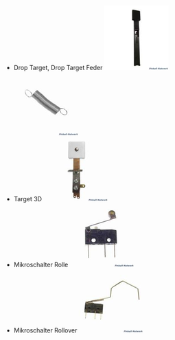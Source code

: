 - Drop Target, Drop Target Feder
	![](_attachments/Targets_-20240701-3.png) ![](_attachments/Targets_-20240701-4.png) 
- Target 3D
	![](_attachments/Targets_-20240701-2.png)
- Mikroschalter Rolle
	![](_attachments/Targets_-20240701-1.png) 
- Mikroschalter Rollover
	![](_attachments/Targets_-20240701.png) 

